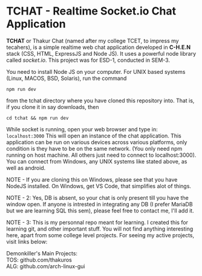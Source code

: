# TCHAT - Realtime Socket.io Chat Application

<b>TCHAT</b> or Thakur Chat (named after my college TCET, to impress my tecahers), is a simple realtime web chat application developed in <b>C-H.E.N</b> stack (CSS, HTML, ExpressJS and Node JS). It uses a powerful node library called <em>socket.io</em>. This project was for ESD-1, conducted in SEM-3.

You need to install Node JS on your computer. For UNIX based systems (Linux, MACOS, BSD, Solaris), run the command 

<code>npm run dev</code> 

from the tchat directory where you have cloned this repository into. That is, if you clone it in say downloads, then

<code>cd tchat && npm run dev</code>

While socket is running, open your web browser and type in: <code>localhost:3000</code>
This will open an instance of the chat application. This application can be run on various devices across various platforms, only condition is they have to be on the same network. (You only need npm running on host machine. All others just need to connect to localhost:3000). You can connect from Windows, any UNIX systems like stated above, as well as android.

NOTE - If you are cloning this on Windows, please see that you have NodeJS installed. On Windows, get VS Code, that simplifies alot of things.

<p>
NOTE - 2: Yes, DB is absent, so your chat is only present till you have the window open. If anyone is intrested in integrating any DB (I prefer MariaDB but we are learning SQL this sem), please feel free to contact me, I'll add it.

NOTE - 3: This is my personnal repo meant for learning. I created this for learning git, and other important stuff. You will not find anything interesting here, apart from some college level projects. For seeing my active projects, visit links below:

Demonkiller's Main Projects: <br>
TOS: github.com/thakuros <br>
ALG: github.com/arch-linux-gui 
</p>
